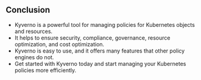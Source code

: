 ## Conclusion

- Kyverno is a powerful tool for managing policies for Kubernetes objects and resources.
- It helps to ensure security, compliance, governance, resource optimization, and cost optimization.
- Kyverno is easy to use, and it offers many features that other policy engines do not.
- Get started with Kyverno today and start managing your Kubernetes policies more efficiently.
